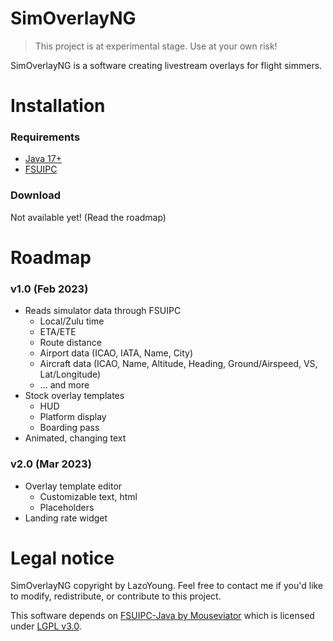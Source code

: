 # SimOverlayNG
> This project is at experimental stage. Use at your own risk!

SimOverlayNG is a software creating livestream overlays for flight simmers.

# Installation
### Requirements

- [Java 17+](https://www.oracle.com/java/technologies/downloads/)
- [FSUIPC](http://www.fsuipc.com/)

### Download
Not available yet! (Read the roadmap)

# Roadmap
### v1.0 (Feb 2023)
- Reads simulator data through FSUIPC
  -	Local/Zulu time
  - ETA/ETE
  - Route distance
  - Airport data (ICAO, IATA, Name, City)
  -	Aircraft data (ICAO, Name, Altitude, Heading, Ground/Airspeed, VS, Lat/Longitude)
  - ... and more
- Stock overlay templates
  - HUD
  - Platform display
  - Boarding pass
- Animated, changing text

### v2.0 (Mar 2023)
- Overlay template editor
  - Customizable text, html
  - Placeholders
- Landing rate widget

# Legal notice
SimOverlayNG copyright by LazoYoung. Feel free to contact me if you'd like to modify, redistribute, or contribute to this project.

This software depends on [FSUIPC-Java by Mouseviator](https://github.com/Mouseviator/FSUIPC-Java) which is licensed under [LGPL v3.0](https://github.com/Mouseviator/FSUIPC-Java/blob/master/LICENSE.txt).
